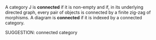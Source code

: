 A category $\mathsf{J}$ is **connected** if it is non-empty and if, in its underlying directed graph, every pair of objects is connected by a finite zig-zag of morphisms. A diagram is **connected** if it is indexed by a connected category.

SUGGESTION: connected category